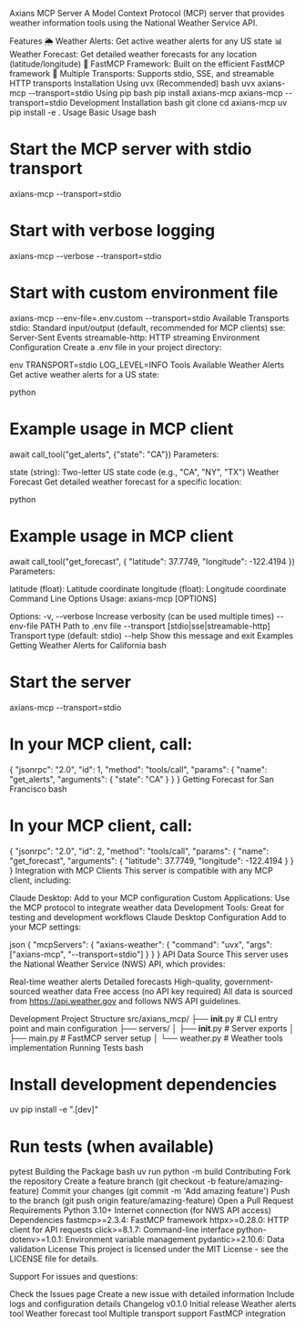 Axians MCP Server
A Model Context Protocol (MCP) server that provides weather information tools using the National Weather Service API.

Features
🌦️ Weather Alerts: Get active weather alerts for any US state
📊 Weather Forecast: Get detailed weather forecasts for any location (latitude/longitude)
🚀 FastMCP Framework: Built on the efficient FastMCP framework
🔧 Multiple Transports: Supports stdio, SSE, and streamable HTTP transports
Installation
Using uvx (Recommended)
bash
uvx axians-mcp --transport=stdio
Using pip
bash
pip install axians-mcp
axians-mcp --transport=stdio
Development Installation
bash
git clone <repository-url>
cd axians-mcp
uv pip install -e .
Usage
Basic Usage
bash
# Start the MCP server with stdio transport
axians-mcp --transport=stdio

# Start with verbose logging
axians-mcp --verbose --transport=stdio

# Start with custom environment file
axians-mcp --env-file=.env.custom --transport=stdio
Available Transports
stdio: Standard input/output (default, recommended for MCP clients)
sse: Server-Sent Events
streamable-http: HTTP streaming
Environment Configuration
Create a .env file in your project directory:

env
TRANSPORT=stdio
LOG_LEVEL=INFO
Tools Available
Weather Alerts
Get active weather alerts for a US state:

python
# Example usage in MCP client
await call_tool("get_alerts", {"state": "CA"})
Parameters:

state (string): Two-letter US state code (e.g., "CA", "NY", "TX")
Weather Forecast
Get detailed weather forecast for a specific location:

python
# Example usage in MCP client
await call_tool("get_forecast", {
    "latitude": 37.7749,
    "longitude": -122.4194
})
Parameters:

latitude (float): Latitude coordinate
longitude (float): Longitude coordinate
Command Line Options
Usage: axians-mcp [OPTIONS]

Options:
  -v, --verbose          Increase verbosity (can be used multiple times)
  --env-file PATH        Path to .env file
  --transport [stdio|sse|streamable-http]
                         Transport type (default: stdio)
  --help                 Show this message and exit
Examples
Getting Weather Alerts for California
bash
# Start the server
axians-mcp --transport=stdio

# In your MCP client, call:
{
  "jsonrpc": "2.0",
  "id": 1,
  "method": "tools/call",
  "params": {
    "name": "get_alerts",
    "arguments": {
      "state": "CA"
    }
  }
}
Getting Forecast for San Francisco
bash
# In your MCP client, call:
{
  "jsonrpc": "2.0",
  "id": 2,
  "method": "tools/call",
  "params": {
    "name": "get_forecast",
    "arguments": {
      "latitude": 37.7749,
      "longitude": -122.4194
    }
  }
}
Integration with MCP Clients
This server is compatible with any MCP client, including:

Claude Desktop: Add to your MCP configuration
Custom Applications: Use the MCP protocol to integrate weather data
Development Tools: Great for testing and development workflows
Claude Desktop Configuration
Add to your MCP settings:

json
{
  "mcpServers": {
    "axians-weather": {
      "command": "uvx",
      "args": ["axians-mcp", "--transport=stdio"]
    }
  }
}
API Data Source
This server uses the National Weather Service (NWS) API, which provides:

Real-time weather alerts
Detailed forecasts
High-quality, government-sourced weather data
Free access (no API key required)
All data is sourced from https://api.weather.gov and follows NWS API guidelines.

Development
Project Structure
src/axians_mcp/
├── __init__.py          # CLI entry point and main configuration
├── servers/
│   ├── __init__.py      # Server exports
│   ├── main.py          # FastMCP server setup
│   └── weather.py       # Weather tools implementation
Running Tests
bash
# Install development dependencies
uv pip install -e ".[dev]"

# Run tests (when available)
pytest
Building the Package
bash
uv run python -m build
Contributing
Fork the repository
Create a feature branch (git checkout -b feature/amazing-feature)
Commit your changes (git commit -m 'Add amazing feature')
Push to the branch (git push origin feature/amazing-feature)
Open a Pull Request
Requirements
Python 3.10+
Internet connection (for NWS API access)
Dependencies
fastmcp>=2.3.4: FastMCP framework
httpx>=0.28.0: HTTP client for API requests
click>=8.1.7: Command-line interface
python-dotenv>=1.0.1: Environment variable management
pydantic>=2.10.6: Data validation
License
This project is licensed under the MIT License - see the LICENSE file for details.

Support
For issues and questions:

Check the Issues page
Create a new issue with detailed information
Include logs and configuration details
Changelog
v0.1.0
Initial release
Weather alerts tool
Weather forecast tool
Multiple transport support
FastMCP integration
